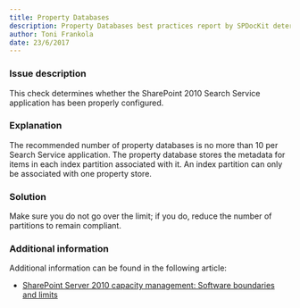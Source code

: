 ```yaml
---
title: Property Databases
description: Property Databases best practices report by SPDocKit determines whether the SharePoint 2010 Search Service application has been properly configured.
author: Toni Frankola
date: 23/6/2017
---
```

### Issue description
This check determines whether the SharePoint 2010 Search Service application has been properly configured.
### Explanation
The recommended number of property databases is no more than 10 per Search Service application. The property database stores the metadata for items in each index partition associated with it. An index partition can only be associated with one property store.
### Solution
Make sure you do not go over the limit; if you do, reduce the number of partitions to remain compliant.
### Additional information 
Additional information can be found in the following article:

* <a href="https://technet.microsoft.com/en-us/library/cc262787(v=office.14).aspx">SharePoint Server 2010 capacity management: Software boundaries and limits</a> 